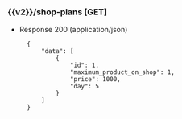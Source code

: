 ### {{v2}}/shop-plans [GET]

        
+ Response 200 (application/json)

        {
            "data": [
                {
                    "id": 1,
                    "maximum_product_on_shop": 1,
                    "price": 1000,
                    "day": 5
                }
            ]
        }
